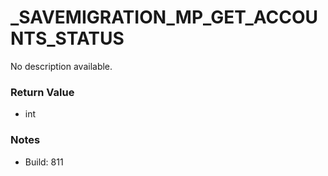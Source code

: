 # _SAVEMIGRATION_MP_GET_ACCOUNTS_STATUS

No description available.

### Return Value
* int

### Notes
* Build: 811

